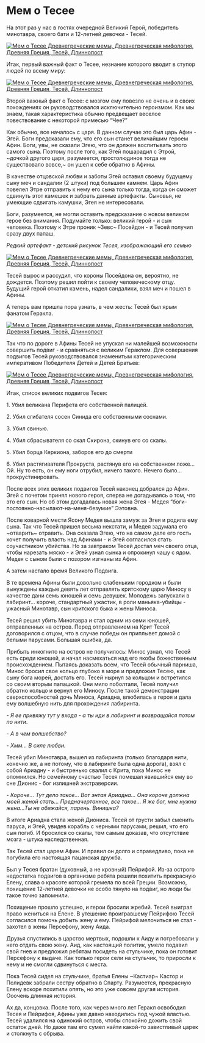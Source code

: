 # Мем о Тесее

На этот раз у нас в гостях очередной Великий Герой, победитель минотавра, своего бати и 12-летней девочки - Тесей.

[![Мем о Тесее Древнегреческие мемы, Древнегреческая мифология, Древняя Греция, Тесей, Длиннопост](https://cs9.pikabu.ru/post_img/2016/12/14/10/1481732422128147233.jpg)](https://cs9.pikabu.ru/post_img/big/2016/12/14/10/1481732422128147233.jpg)

Итак, первый важный факт о Тесее, незнание которого вводит в ступор людей по всему миру:

[![Мем о Тесее Древнегреческие мемы, Древнегреческая мифология, Древняя Греция, Тесей, Длиннопост](https://cs9.pikabu.ru/post_img/2016/12/14/10/1481732478189023171.jpg)](https://cs9.pikabu.ru/post_img/big/2016/12/14/10/1481732478189023171.jpg)

Второй важный факт о Тесее: с мозгом ему повезло не очень и в своих похождениях он руководствовался исключительно героизмом. Как мы знаем, такая характеристика обычно предвещает веселое повествование с некоторой примесью “Чее?”

Как обычно, все началось с царя. В данном случае это был царь Афин - Эгей. Боги предсказали ему, что его сын станет величайшим героем Афин. Боги, увы, не сказали Эгею, что он должен воспитывать этого самого сына. Поэтому после того, как Эгей пошарадил с Этрой, ~дочкой другого царя, разумеется, простолюдинов тогда не существовало вовсе,~ он ушел к себе обратно в Афины.

В качестве отцовской любви и заботы Эгей оставил своему будущему сыну меч и сандалии (2 штуки) под большим камнем. Царь Афин повелел Этре отправить к нему его сына только тогда, когда он сможет сдвинуть этот камешек и забрать данные артефакты. Сыновья, не умеющие сдвигать камушки, Эгея не интересовали.

Боги, разумеется, не могли оставить предсказание о новом великом герое без внимания. Подумайте только: великий герой - и сын человека. Поэтому к Этре проник ~Зевс~ Посейдон - и Тесей получил сразу двух папаш.

_Редкий артефакт - детский рисунок Тесея, изображающий его семью_

[![Мем о Тесее Древнегреческие мемы, Древнегреческая мифология, Древняя Греция, Тесей, Длиннопост](https://cs8.pikabu.ru/post_img/big/2016/12/14/10/1481732648119730170.jpg)](https://cs8.pikabu.ru/post_img/big/2016/12/14/10/1481732648119730170.jpg)

Тесей вырос и рассудил, что короны Посейдона он, вероятно, не дождется. Поэтому решил пойти к своему человеческому отцу. Будущий герой откатил камень, надел сандалики, взял меч и пошел в Афины.

А теперь вам пришла пора узнать, в чем жесть: Тесей был ярым фанатом Геракла.

[![Мем о Тесее Древнегреческие мемы, Древнегреческая мифология, Древняя Греция, Тесей, Длиннопост](https://cs8.pikabu.ru/post_img/2016/12/14/10/1481732714177474683.jpg)](https://cs8.pikabu.ru/post_img/2016/12/14/10/1481732714177474683.jpg)

Так что по дороге в Афины Тесей не упускал ни малейшей возможности совершить подвиг - и сравняться с великим Гераклом. Для совершения подвигов Тесей руководствовался знаменитым категорическим императивом Победителя Детей и Детей Братьев:

[![Мем о Тесее Древнегреческие мемы, Древнегреческая мифология, Древняя Греция, Тесей, Длиннопост](https://cs9.pikabu.ru/post_img/2016/12/14/10/1481732808115548867.jpg)](https://cs9.pikabu.ru/post_img/2016/12/14/10/1481732808115548867.jpg)

Итак, список великих подвигов Тесея:

1\. Убил великана Перифета его собственной палицей.

2\. Убил сгибателя сосен Синида его собственными соснами.

[](https://cs8.pikabu.ru/post_img/big/2016/12/14/10/1481732852130917345.jpg)

3\. Убил свинью.

4\. Убил сбрасывателя со скал Скирона, скинув его со скалы.

5\. Убил борца Керкиона, заборов его до смерти

6\. Убил растягивателя Прокруста, растянув его на собственном ложе… Ой. Ну то есть, он ему ноги отрубил, ничего такого. Нечего было... прокрустинировать.

[](https://cs8.pikabu.ru/post_img/2016/11/16/8/1479297733154471738.png)

После всех этих великих подвигов Тесей наконец добрался до Афин. Эгей с почетом принял нового героя, сперва не догадываясь о том, что это его сын. Но об этом догадалась новая жена Эгея - Медея “боги-постоянно-насылают-на-меня-безумие” Ээтовна.

После коварной мести Ясону Медея вышла замуж за Эгея и родила ему сына. Так что Тесей пришел весьма некстати, и Медея задумала его ~отварить~ отравить. Она сказала Эгею, что на самом деле его гость хочет получить власть над Афинами - и Эгей согласился стать соучастником убийства. Но за завтраком Тесей достал меч своего отца, чтобы нарезать мяско - и Эгей узнал сынка и опрокинул чашу с ядом. Медея с сыном были с позором изгнаны из Афин.

А затем настало время Великого Подвига.

В те времена Афины были довольно слабеньким городком и были вынуждены каждые девять лет отправлять критскому царю Миносу в качестве дани семь юношей и семь девушек. Молодежь запускали в лабиринт… короче, стандартный ужастик, в роли маньяка-убийцы - ужасный Минотавр, сын критского быка и жены Миноса.

[](https://cs8.pikabu.ru/post_img/big/2016/12/14/10/148173305812393994.jpg)

Тесей решил убить Минотавра и стал одним из семи юношей, отправленных на остров. Перед отправлением на Крит Тесей договорился с отцом, что в случае победы он приплывет домой с белыми парусами. Большая ошибка, да.

[](https://cs9.pikabu.ru/post_img/2016/12/14/10/1481733089144229967.jpg)

Прибыть инкогнито на остров не получилось: Минос узнал, что Тесей есть среди юношей, и начал насмехаться над его якобы божественным происхождением. Пытаясь доказать всем, что Тесей обычный парниша, Минос бросил свое кольцо глубоко в море и предложил Тесею, как сыну бога морей, достать его. Тесей нырнул за кольцом и встретился со своим вторым папашкой. Они мило поболтали, Тесей получил обратно кольцо и вернул его Миносу. После такой демонстрации сверхспособностей дочь Миноса, Ариадна, влюбилась в героя и дала ему волшебную нить для прохождения лабиринта.

_\- Я ее привяжу тут у входа - а ты иди в лабиринт и возвращайся потом по нити._

_\- А в чем волшебство?_

_\- Хмм… В силе любви._

Тесей убил Минотавра, вышел из лабиринта (только благодаря нити, конечно же, а не потому, что в лабиринте была одна дорога), взял с собой Ариадну - и быстренько свалил с Крита, пока Минос не опомнился. Но семейному счастью Тесея помешал явившийся ему во сне Дионис - бог излишней экстраверсии.

_\- Короче… Тут дело такое… Вот энтая Ариадна… Она короче должна моей женой стать… Предначертанное, все такое… Я же бог, мне нужна жена...Ты не обижайся, парень. Винишка?_

В итоге Ариадна стала женой Диониса. Тесей от грусти забыл сменить паруса, и Эгей, увидев корабль с черными парусами, решил, что его сын погиб. И бросился со скалы, тем самым доказав, что отсутствие мозга - штука наследственная.

Так Тесей стал царем Афин. И правил он долго и справедливо, пока не погубила его настоящая пацанская дружба.

[](https://cs8.pikabu.ru/post_img/2016/12/14/10/1481733477113035973.jpg)

Был у Тесея братан (духовный, а не кровный) Пейрифой. Из-за острого недостатка подвигов в организме ребята решили похитить прекрасную Елену, слава о красоте которой гремела по всей Греции. Возможно, похищение 12-летней девочки не особо тянуло на подвиг, но люди бы такое точно запомнили.

Похищение прошло успешно, и герои бросили жребий. Тесей выиграл право жениться на Елене. В утешение проигравшему Пейрифою Тесей согласился помочь добыть жену и ему. Пейрифой мелочиться не стал - захотел в жены Персефону, жену Аида.

[](https://cs8.pikabu.ru/post_img/2016/12/14/10/1481733514162686165.jpg)

Друзья спустились в царство мертвых, подошли к Аиду и потребовали у него отдать свою жену. Аид, как настоящий политик, умело подавил свой гнев и предложил ребятам посидеть на стульчике, пока он готовит Персефону к выдаче. Как только герои сели на стульчик, то приросли к нему и не смогли сдвинуться с места.

Пока Тесей сидел на стульчике, братья Елены ~Кастиар~ Кастор и Полидевк забрали сестру обратно в Спарту. Разумеется, прекрасную Елену вскоре похитили опять, но это уже совсем другая история. Ооочень длинная история.

Ах да, концовка. После того, как через много лет Геракл освободил Тесея и Пейрифоя, Афины уже давно находились под чужой властью. Тесей удалился на одинокий остров, чтобы спокойно дожить свой остаток дней. Но даже там его сумел найти какой-то завистливый царек и столкнуть с обрыва.

[](https://cs9.pikabu.ru/post_img/big/2016/12/14/10/14817335991897181.jpg)